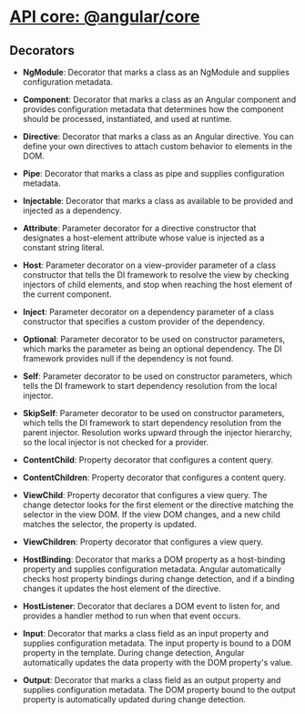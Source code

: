 # [ API core: @angular/core ](https://angular.io/api/core)

## Decorators
- **NgModule**:	Decorator that marks a class as an NgModule and supplies configuration metadata.
- **Component**: Decorator that marks a class as an Angular component and provides configuration metadata that determines how the component should be processed, instantiated, and used at runtime.
- **Directive**: Decorator that marks a class as an Angular directive. You can define your own directives to attach custom behavior to elements in the DOM.
- **Pipe**:	Decorator that marks a class as pipe and supplies configuration metadata.
- **Injectable**: Decorator that marks a class as available to be provided and injected as a dependency.

- **Attribute**: Parameter decorator for a directive constructor that designates a host-element attribute whose value is injected as a constant string literal.
- **Host**:	Parameter decorator on a view-provider parameter of a class constructor that tells the DI framework to resolve the view by checking injectors of child elements, and stop when reaching the host element of the current component.
- **Inject**:	Parameter decorator on a dependency parameter of a class constructor that specifies a custom provider of the dependency.
- **Optional**:	Parameter decorator to be used on constructor parameters, which marks the parameter as being an optional dependency. The DI framework provides null if the dependency is not found.
- **Self**:	Parameter decorator to be used on constructor parameters, which tells the DI framework to start dependency resolution from the local injector.
- **SkipSelf**:	Parameter decorator to be used on constructor parameters, which tells the DI framework to start dependency resolution from the parent injector. Resolution works upward through the injector hierarchy, so the local injector is not checked for a provider.
  
- **ContentChild**:	Property decorator that configures a content query.
- **ContentChildren**: Property decorator that configures a content query.
- **ViewChild**: Property decorator that configures a view query. The change detector looks for the first element or the directive matching the selector in the view DOM. If the view DOM changes, and a new child matches the selector, the property is updated.
- **ViewChildren**:	Property decorator that configures a view query.

- **HostBinding**:	Decorator that marks a DOM property as a host-binding property and supplies configuration metadata. Angular automatically checks host property bindings during change detection, and if a binding changes it updates the host element of the directive.
- **HostListener**:	Decorator that declares a DOM event to listen for, and provides a handler method to run when that event occurs.
- **Input**: Decorator that marks a class field as an input property and supplies configuration metadata. The input property is bound to a DOM property in the template. During change detection, Angular automatically updates the data property with the DOM property's value.
- **Output**:	Decorator that marks a class field as an output property and supplies configuration metadata. The DOM property bound to the output property is automatically updated during change detection.

